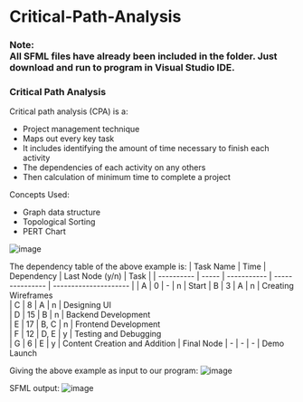 # Critical-Path-Analysis

<h3><b>Note:<br>All SFML files have already been included in the folder. Just download and run to program in Visual Studio IDE.</b></h3>

<h3>Critical Path Analysis</h3>
Critical path analysis (CPA) is a:

  - Project management technique 
  - Maps out every key task
  - It includes identifying the amount of time necessary to finish each activity 
  - The dependencies of each activity on any others
  - Then calculation of minimum time to complete a project

Concepts Used:
  - Graph data structure
  - Topological Sorting
  - PERT Chart
  
![image](https://user-images.githubusercontent.com/86644466/226087684-991da9ec-d0d1-4ba7-9a09-f5468c4b3e5f.png)
 
The dependency table of the above example is:
| Task Name  | Time  | Dependency	| Last Node (y/n)	| Task                  |
| ---------- | ----- | ----------- | --------------- | --------------------- |
| A	         | 0     |	-	         | n	              | Start
| B	         | 3     |	A	         | n	              | Creating Wireframes    
| C	         | 8     |	A	         | n	              | Designing UI                 
| D	         | 15    |	B	         | n	              | Backend Development                 
| E	         | 17    |	B, C	     | n	              | Frontend Development                 
| F	         | 12    |	D, E	     | y	              | Testing and Debugging                 
| G	         | 6     |	E	         | y	              | Content Creation and Addition
| Final Node | -     |	-	         | -	              | Demo Launch

Giving the above example as input to our program:
![image](https://user-images.githubusercontent.com/86644466/226088126-a7e7ef45-7084-4ad4-b15f-afec8edfa3f9.png)

SFML output:
![image](https://user-images.githubusercontent.com/86644466/226088150-f302a95b-38f1-46ab-a6ae-76630e026261.png)
